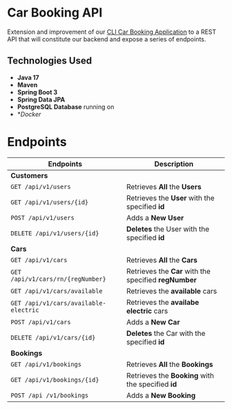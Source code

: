 # Car Booking API

Extension and improvement of our [CLI Car Booking Application](https://github.com/HosamUsef/Car-Booking-Cli-Project) to a REST API that will constitute our backend and expose a series of endpoints.

## Technologies Used
* **Java 17**
* **Maven**
* **Spring Boot 3**
* **Spring Data JPA**
* **PostgreSQL Database** running on
* **Docker*

# Endpoints

| Endpoints                                 | Description                                            |
|-------------------------------------------|--------------------------------------------------------|
| **Customers**                             |                                                        |
| ```GET /api/v1/users```               | Retrieves **All** the **Users**                    |
| ```GET /api/v1/users/{id}```          | Retrieves the **User** with the specified **id**   |
| ```POST /api/v1/users```              | Adds a **New User**                                |
| ```DELETE /api/v1/users/{id}```       | **Deletes** the User with the specified **id**     |
| **Cars**                                  |
| ```GET /api/v1/cars```                    | Retrieves **All** the **Cars**                         |
| ```GET /api/v1/cars/rn/{regNumber}```     | Retrieves the **Car** with the specified **regNumber** |
| ```GET /api/v1/cars/available```          | Retrieves the **available** cars                       |
| ```GET /api/v1/cars/available-electric``` | Retrieves the **availabe electric** cars               |
| ```POST /api/v1/cars```                   | Adds a **New Car**                                     |
| ```DELETE /api/v1/cars/{id}```            | **Deletes** the Car with the specified **id**          |
| **Bookings**                              |
| ```GET /api/v1/bookings```                | Retrieves **All** the **Bookings**                     |
| ```GET /api/v1/bookings/{id}```           | Retrieves the **Booking** with the specified **id**    |
| ```POST /api /v1/bookings```              | Adds a **New Booking**                                 |


